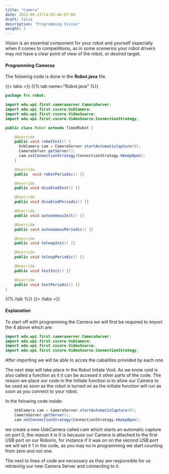 ```yaml
---
title: "Camera"
date: 2022-09-21T14:05:46-07:00
draft: false
description: "Programming Vision"
weight: 1
---
```


Vision is an essential component for your robot and yourself especially when it comes to compeititions, as in some scenerios your robot drivers may not have a clear point of view of the robot, or desired target.



#### Programming Cameras

The folowing code is done in the **Robot.java** file.

{{< tabs >}}
{{% tab name="Robot.java" %}}

```java
package frc.robot;

import edu.wpi.first.cameraserver.CameraServer;
import edu.wpi.first.cscore.UsbCamera;
import edu.wpi.first.cscore.VideoSource;
import edu.wpi.first.cscore.VideoSource.ConnectionStrategy;

public class Robot extends TimedRobot {

    @Override
    public void robotInit() {
      UsbCamera cam = CameraServer.startAutomaticCapture(0);
      CameraServer.getServer();
      cam.setConnectionStrategy(ConnectionStrategy.kKeepOpen);
    }

    @Override
    public  void robotPeriodic() {}

    @Override
    public void disabledInit() {}

    @Override
    public void disabledPeriodic() {}

    @Override
    public void autonomousInit() {}

    @Override
    public void autonomousPeriodic() {}

    @Override
    public void teleopInit() {}

    @Override
    public void teleopPeriodic() {}  

    @Override
    public void testInit() {}

    @Override
    public void testPeriodic() {} 
}

```
{{% /tab %}}
{{< /tabs >}}

#### Explanation
To start off with programming the Camera we will first be required to import the 4 above which are:

``` java
import edu.wpi.first.cameraserver.CameraServer;
import edu.wpi.first.cscore.UsbCamera;
import edu.wpi.first.cscore.VideoSource;
import edu.wpi.first.cscore.VideoSource.ConnectionStrategy;
```

After importing we will be able to acces the cabailites provided by each one.    
  
The next step will take place in the Robot Initate Void. As we know void is also called a function as it it can be accesed it other parts of the code. The reason we place our code in the Initiate function is to allow our Camera to be used as soon as the robot is turned on as the initiate function will run as soon as you connect to your robot.

In the folowing code inside: 

```java
    UsbCamera cam = CameraServer.startAutomaticCapture(0);
    CameraServer.getServer();
    cam.setConnectionStrategy(ConnectionStrategy.kKeepOpen);
```
we create a new UsbCamera called cam which starts an automatic capture on port 0, the reason it is 0 is because our Camera is attached to the first USB port on our Roborio, for instance if it was on on the second USB port we will set it 1 in the code, as you may no in programming we start counting from zero and not one.  

The next to lines of code are necessary as they are responsible for us retrieving our new Camera Server and connecting to it.